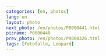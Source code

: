 ```yaml
---
categories: [en, photos]
lang: en
layout: photo
next_photo: /en/photos/P0000441.html
picname: P0000440
prev_photo: /en/photos/P0000326.html
tags: [Fotofalle, Leopard]
---
```

